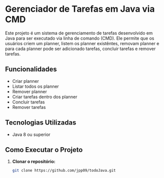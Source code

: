 # Gerenciador de Tarefas em Java via CMD

Este projeto é um sistema de gerenciamento de tarefas desenvolvido em Java para ser executado via linha de comando (CMD). Ele permite que os usuários criem um planner, listem os planner existêntes, removam planner e para cada planner pode ser adicionado tarefas, concluir tarefas e remover tarefas.

## Funcionalidades

- Criar planner
- Listar todos os planner
- Remover planner
- Criar tarefas dentro dos planner
- Concluir tarefas
- Remover tarefas

## Tecnologias Utilizadas

- Java 8 ou superior

## Como Executar o Projeto

1. **Clonar o repositório:**

   ```bash
   git clone https://github.com/jpp09/todoJava.git
